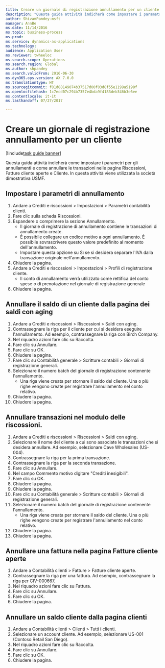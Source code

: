 ```yaml
--- 
title: Creare un giornale di registrazione annullamento per un cliente
description: "Questa guida attività indicherà come impostare i parametri per gli annullamenti e come annullare le transazioni nelle pagine Riscossioni, Fatture cliente aperte e Cliente."
author: ShivamPandey-msft
manager: AnnBe
ms.date: 11/14/2016
ms.topic: business-process
ms.prod: 
ms.service: dynamics-ax-applications
ms.technology: 
audience: Application User
ms.reviewer: twheeloc
ms.search.scope: Operations
ms.search.region: Global
ms.author: shpandey
ms.search.validFrom: 2016-06-30
ms.dyn365.ops.version: AX 7.0.0
ms.translationtype: HT
ms.sourcegitcommit: f01d88149074b37517d00f03d8f55e1199a5198f
ms.openlocfilehash: 1c7ecd07c294b7357e4bda9f4183deb346b3e6ee
ms.contentlocale: it-it
ms.lasthandoff: 07/27/2017

---
```

# <a name="create-a-write-off-journal-for-a-customer"></a>Creare un giornale di registrazione annullamento per un cliente

[!include[task guide banner](../../includes/task-guide-banner.md)]

Questa guida attività indicherà come impostare i parametri per gli annullamenti e come annullare le transazioni nelle pagine Riscossioni, Fatture cliente aperte e Cliente. In questa attività viene utilizzata la società dimostrativa USMF.


## <a name="set-up-the-write-off-parameters"></a>Impostare i parametri di annullamento
1. Andare a Crediti e riscossioni > Impostazioni > Parametri contabilità clienti.
2. Fare clic sulla scheda Riscossioni.
3. Espandere o comprimere la sezione Annullamento.
    * Il giornale di registrazione di annullamento contiene le transazioni di annullamento create.  
    * È possibile collegare un codice motivo a ogni annullamento. È possibile sovrascrivere questo valore predefinito al momento dell'annullamento.  
    * Impostare questa opzione su Sì se si desidera separare l'IVA dalla transazione originale nell'annullamento.  
4. Chiudere la pagina.
5. Andare a Crediti e riscossioni > Impostazioni > Profili di registrazione cliente.
    * Il conto di annullamento verrà utilizzato come rettifica del conto spese o di prenotazione nel giornale di registrazione generale   
6. Chiudere la pagina.

## <a name="write-off-a-customer-balance-from-the-aged-balances-page"></a>Annullare il saldo di un cliente dalla pagina dei saldi con aging
1. Andare a Crediti e riscossioni > Riscossioni > Saldi con aging.
2. Contrassegnare la riga per il cliente per cui si desidera eseguire l'annullamento. Ad esempio, contrassegnare la riga con Birch Company.
3. Nel riquadro azioni fare clic su Raccolta.
4. Fare clic su Annullare.
5. Fare clic su OK.
6. Chiudere la pagina.
7. Fare clic su Contabilità generale > Scritture contabili > Giornali di registrazione generali.
8. Selezionare il numero batch del giornale di registrazione contenente l'annullamento.
    * Una riga viene creata per stornare il saldo del cliente. Una o più righe vengono create per registrare l'annullamento nel conto relativo.  
9. Chiudere la pagina.
10. Chiudere la pagina.

## <a name="write-off-transactions-from-the-collections-form"></a>Annullare transazioni nel modulo delle riscossioni.
1. Andare a Crediti e riscossioni > Riscossioni > Saldi con aging.
2. Selezionare il nome del cliente a cui sono associate le transazioni che si desidera annullare. Ad esempio, selezionare Cave Wholesales (US-004).
3. Contrassegnare la riga per la prima transazione.
4. Contrassegnare la riga per la seconda transazione.
5. Fare clic su Annullare.
6. Nel campo Commento motivo digitare "Crediti inesigibili".
7. Fare clic su OK.
8. Chiudere la pagina.
9. Chiudere la pagina.
10. Fare clic su Contabilità generale > Scritture contabili > Giornali di registrazione generali.
11. Selezionare il numero batch del giornale di registrazione contenente l'annullamento.
    * Una riga viene creata per stornare il saldo del cliente. Una o più righe vengono create per registrare l'annullamento nel conto relativo.  
12. Chiudere la pagina.
13. Chiudere la pagina.

## <a name="write-off-an-invoice-from-the-open-customers-invoices-page"></a>Annullare una fattura nella pagina Fatture cliente aperte
1. Andare a Contabilità clienti > Fatture > Fatture cliente aperte.
2. Contrassegnare la riga per una fattura. Ad esempio, contrassegnare la riga per CIV-000667.
3. Nel riquadro azioni fare clic su Fattura.
4. Fare clic su Annullare.
5. Fare clic su OK.
6. Chiudere la pagina.

## <a name="write-off-a-customer-balance-from-the-customer-page"></a>Annullare un saldo cliente dalla pagina clienti
1. Andare a Contabilità clienti > Clienti > Tutti i clienti.
2. Selezionare un account cliente. Ad esempio, selezionare US-001 (Contoso Retail San Diego).
3. Nel riquadro azioni fare clic su Raccolta.
4. Fare clic su Annullare.
5. Fare clic su OK.
6. Chiudere la pagina.


